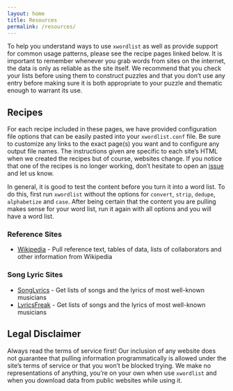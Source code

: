 ```yaml
---
layout: home
title: Resources
permalink: /resources/
---
```


To help you understand ways to use `xwordlist` as well as provide support for common usage patterns, please see the recipe pages linked below. It is important to remember whenever you grab words from sites on the internet, the data is only as reliable as the site itself. We recommend that you check your lists before using them to construct puzzles and that you don’t use any entry before making sure it is both appropriate to your puzzle and thematic enough to warrant its use.

## Recipes

For each recipe included in these pages, we have provided configuration file options that can be easily pasted into your `xwordlist.conf` file. Be sure to customize any links to the exact page(s) you want and to configure any output file names. The instructions given are specific to each site’s HTML when we created the recipes but of course, websites change. If you notice that one of the recipes is no longer working, don’t hesitate to open an [issue](https://github.com/aanker/xwordlist/issues) and let us know.

In general, it is good to test the content before you turn it into a word list. To do this, first run `xwordlist` without the options for `convert`, `strip`, `dedupe`, `alphabetize` and `case`. After being certain that the content you are pulling makes sense for your word list, run it again with all options and you will have a word list.

### Reference Sites

*  [Wikipedia](/recipes/wikipedia) - Pull reference text, tables of data, lists of collaborators and other information from Wikipedia

### Song Lyric Sites

*  [SongLyrics](/recipes/song-lyrics) - Get lists of songs and the lyrics of most well-known musicians
*  [LyricsFreak](/recipes/lyrics-freak) - Get lists of songs and the lyrics of most well-known musicians

## Legal Disclaimer

Always read the terms of service first! Our inclusion of any website does not guarantee that pulling information programmatically is allowed under the site’s terms of service or that you won’t be blocked trying. We make no representations of anything, you’re on your own when use `xwordlist` and when you download data from public websites while using it.
